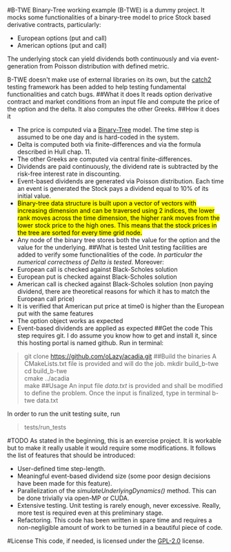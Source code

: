 #B-TWE
Binary-Tree working example (B-TWE) is a dummy project.
It mocks some functionalities of a binary-tree model to price Stock based derivative contracts, particularly:
* European options (put and call)
* American options (put and call)

The underlying stock can yield dividends both continuously and via event-generation from Poisson distribution with defined metric.

B-TWE doesn't make use of external libraries on its own, but the [catch2](https://github.com/catchorg/Catch2) testing framework has been added to help testing fundamental functionalities and catch bugs.
##What it does
It reads option derivative contract and market conditions from an input file and compute the price of the option and the delta.
It also computes the other Greeks. 
##How it does it
* The price is computed via a [Binary-Tree](https://en.wikipedia.org/wiki/Binomial_options_pricing_model) model.
The time step is assumed to be one day and is hard-coded in the system.
* Delta is computed both via finite-differences and via the formula described in Hull chap. 11.
* The other Greeks are computed via central finite-differences.
* Dividends are paid continuously, the dividend rate is subtracted by the risk-free interest rate in discounting. 
* Event-based dividends are generated via Poisson distribution. Each time an event is generated the Stock pays a dividend equal to 10% of its initial value. 
* <mark>Binary-tree data structure is built upon a vector of vectors with increasing dimension and can be traversed using 2 indices, the lower rank moves across the time dimension, the higher rank moves from the lower stock price to the high ones. This means that the stock prices in the tree are sorted for every time grid node.</mark>
* Any node of the binary tree stores both the value for the option and the value for the underlying. 
##What is tested
Unit testing facilities are added to verify some functionalities of the code. *In particular the numerical correctness of Delta is tested*.
Moreover:
* European call is checked against Black-Scholes solution
* European put is checked against Black-Scholes solution
* American call is checked against Black-Scholes solution (non paying dividend, there are theoretical reasons for which it has to match the European call price)
* It is verified that American put price at time0 is higher than the European put with the same features
* The option object works as expected
* Event-based dividends are applied as expected
##Get the code 
This step requires git. I do assume you know how to get and install it, since this hosting portal is named github.
Run in terminal: 
> git clone https://github.com/oLazy/acadia.git
##Build the binaries
A CMakeLists.txt file is provided and will do the job. 
> mkdir build_b-twe \
cd build_b-twe \
cmake ../acadia \
make
##Usage
An input file *data.txt* is provided and shall be modified to define the problem.
Once the input is finalized, type in terminal
> b-twe data.txt

In order to run the unit testing suite, run 
> tests/run_tests

#TODO
As stated in the beginning, this is an exercise project. 
It is workable but to make it really usable it would require some modifications.
It follows the list of features that should be introduced:
* User-defined time step-length.
* Meaningful event-based dividend size (some poor design decisions have been made for this feature).
* Parallelization of the *simulateUnderlyingDynamics()* method. This can be done trivially via open-MP or CUDA. 
* Extensive testing. Unit testing is rarely enough, never excessive. Really, more test is required even at this preliminary stage. 
* Refactoring. This code has been written in spare time and requires a non-negligible amount of work to be turned in a beautiful piece of code. 

#License
This code, if needed, is licensed under the [GPL-2.0](https://opensource.org/licenses/gpl-2.0.php) license.